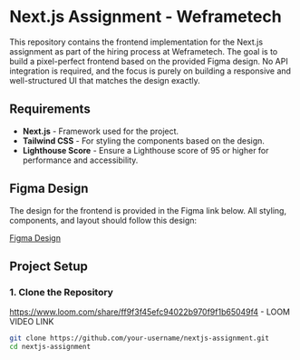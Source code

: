 # Next.js Assignment - Weframetech

This repository contains the frontend implementation for the Next.js assignment as part of the hiring process at Weframetech. The goal is to build a pixel-perfect frontend based on the provided Figma design. No API integration is required, and the focus is purely on building a responsive and well-structured UI that matches the design exactly.

## Requirements

- **Next.js** - Framework used for the project.
- **Tailwind CSS** - For styling the components based on the design.
- **Lighthouse Score** - Ensure a Lighthouse score of 95 or higher for performance and accessibility.

## Figma Design

The design for the frontend is provided in the Figma link below. All styling, components, and layout should follow this design:

[Figma Design](https://www.figma.com/design/HU82tAa3fGGf5NVyBZgUOu/next-js?t=7Ab7Gsm0k0NXjBAu-1)

## Project Setup

### 1. Clone the Repository
https://www.loom.com/share/ff9f3f45efc94022b970f9f1b65049f4 - LOOM VIDEO LINK 


```bash
git clone https://github.com/your-username/nextjs-assignment.git
cd nextjs-assignment
